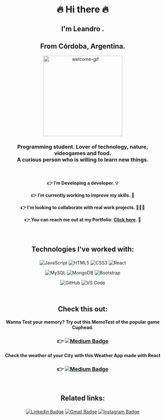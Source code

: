 <span align="center">

# :fire: Hi there :fire:
## I'm Leandro .
## From Córdoba, Argentina.


<p align="center">
  <img width="70%" height="250"  alt="welcome-gif" src="https://chods-cheats.com/uploads/monthly_2018_05/1511987001_profilegif.gif.1ef57615f3308eaf1a07d30312b7a163.gif">
  </p>
  
<h3 align="center">
 Programming student. Lover of technology, nature, videogames and food. <br> A curious person who is willing to learn new things.
</h3>

  <br>

<h4 align="center">
  
 :point_right: I’m Developing a developer. :bulb: 

:point_right: I’m currently working to improve my skills. :hammer:

:point_right: I'm looking to collaborate with real work projects. 🧑‍🤝‍🧑

:point_right: You can reach me out at my Portfolio: [Click here](https://lpedicino.github.io/My-Portfolio/). 📂

</h4>

<br>

<h2 align="center">

 Technologies I've worked with:
 
</h2>
 

 <span align="center"> 
 
![JavaScript](https://img.shields.io/badge/-JavaScript-black?style=flat-square&logo=javascript)
![HTML5](https://img.shields.io/badge/-HTML5-E34F26?style=flat-square&logo=html5&logoColor=white)
![CSS3](https://img.shields.io/badge/-CSS3-1572B6?style=flat-square&logo=css3)
![React](https://img.shields.io/badge/-React-black?style=flat-square&logo=react)

</span>

<span align="center">

![MySQL](https://img.shields.io/badge/-MySQL-black?style=flat-square&logo=mysql)
![MongoDB](https://img.shields.io/badge/-MongoDB-black?style=flat-square&logo=mongodb)
![Bootstrap](https://img.shields.io/badge/-Bootstrap-563D7C?style=flat-square&logo=bootstrap)

</span>

<span align="center">

![GitHub](https://img.shields.io/badge/-GitHub-181717?style=flat-square&logo=github)
![VS Code](https://img.shields.io/badge/-VS%20Code-007ACC?style=flat-square&logo=visual-studio-code)

</span>

<br>

<span align="center">

## Check this out:
#### Wanna Test your memory? Try out this MemoTest of the popular game Cuphead.
### :point_right:  [![Medium Badge](https://img.shields.io/badge/-MemoTest-blue?style=flat-square&labelColor=000000&logo=Medium&link=https:https://lpedicino.github.io/MemotestCuphead/)](https://lpedicino.github.io/MemotestCuphead/)

#### Check the weather of your City with this Weather App made with React
### :point_right:  [![Medium Badge](https://img.shields.io/badge/-WeatherApp-yellow?style=flat-square&labelColor=000000&logo=Medium&link=https:https://lpedicino.github.io/weather-app/)](https://lpedicino.github.io/weather-app/)
 
 </span>

<br>

<h2 align="center">

 Related links: 
 
</h2>


<span align="center">

[![Linkedin Badge](https://img.shields.io/badge/-LeandroPedicino-blue?style=flat-square&logo=Linkedin&logoColor=white&link=https://www.linkedin.com/in/leandro-pedicino/)](https://www.linkedin.com/in/leandro-pedicino/)
[![Gmail Badge](https://img.shields.io/badge/-leakomvial@gmail.com-c14438?style=flat-square&logo=Gmail&logoColor=white&link=mailto:leakomvial@gmail.com)](mailto:leakomvial@gmail.com)
[![Instagram Badge](https://img.shields.io/badge/-leapedicino-purple?style=flat-square&logo=instagram&logoColor=white&link=https://www.instagram.com/leapedicino/)](https://www.instagram.com/leapedicino/)
</span>
